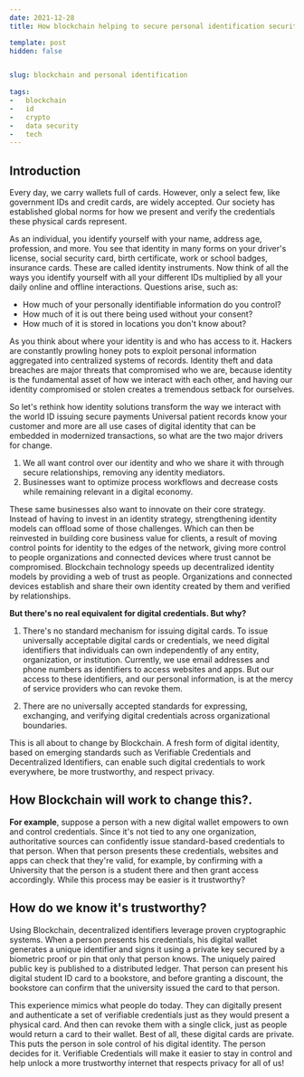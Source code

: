 ```yaml
---
date: 2021-12-28
title: How blockchain helping to secure personal identification security? How people can control their data? Explained.

template: post
hidden: false


slug: blockchain and personal identification
  
tags:
-   blockchain
-   id
-   crypto
-   data security
-   tech
---
```

<!-- more -->


<!-- more -->


## Introduction

Every day, we carry wallets full of cards. However, only a select few, like government IDs and credit cards, are widely accepted. Our society has established global norms for how we present and verify the credentials these physical cards represent. 

As an individual, you identify yourself with your name, address age, profession, and more. You see that identity in many forms on your driver&#39;s license, social security card, birth certificate, work or school badges, insurance cards. These are called identity instruments. Now think of all the ways you identify yourself with all your different IDs multiplied by all your daily online and offline interactions. Questions arise, such as:

- How much of your personally identifiable information do you control?
- How much of it is out there being used without your consent?
- How much of it is stored in locations you don&#39;t know about?

As you think about where your identity is and who has access to it. Hackers are constantly prowling honey pots to exploit personal information aggregated into centralized systems of records. Identity theft and data breaches are major threats that compromised who we are, because identity is the fundamental asset of how we interact with each other, and having our identity compromised or stolen creates a tremendous setback for ourselves.

So let&#39;s rethink how identity solutions transform the way we interact with the world ID issuing secure payments Universal patient records know your customer and more are all use cases of digital identity that can be embedded in modernized transactions, so what are the two major drivers for change.

1. We all want control over our identity and who we share it with through secure relationships, removing any identity mediators.
2. Businesses want to optimize process workflows and decrease costs while remaining relevant in a digital economy.

These same businesses also want to innovate on their core strategy. Instead of having to invest in an identity strategy, strengthening identity models can offload some of those challenges. Which can then be reinvested in building core business value for clients, a result of moving control points for identity to the edges of the network, giving more control to people organizations and connected devices where trust cannot be compromised. Blockchain technology speeds up decentralized identity models by providing a web of trust as people. Organizations and connected devices establish and share their own identity created by them and verified by relationships.

**But there&#39;s no real equivalent for digital credentials. But why?**

1. There&#39;s no standard mechanism for issuing digital cards. To issue universally acceptable digital cards or credentials, we need digital identifiers that individuals can own independently of any entity, organization, or institution.
Currently, we use email addresses and phone numbers as identifiers to access websites and apps. But our access to these identifiers, and our personal information, is at the mercy of service providers who can revoke them.

2. There are no universally accepted standards for expressing, exchanging, and verifying digital credentials across organizational boundaries.

This is all about to change by Blockchain. A fresh form of digital identity, based on emerging standards such as Verifiable Credentials and Decentralized Identifiers, can enable such digital credentials to work everywhere, be more trustworthy, and respect privacy.

## **How Blockchain will work to change this?.**

**For example**, suppose a person with a new digital wallet empowers to own and control credentials. Since it&#39;s not tied to any one organization, authoritative sources can confidently issue standard-based credentials to that person. When that person presents these credentials, websites and apps can check that they&#39;re valid, for example, by confirming with a University that the person is a student there and then grant access accordingly. While this process may be easier is it trustworthy?

## **How do we know it&#39;s trustworthy?**

Using Blockchain, decentralized identifiers leverage proven cryptographic systems. When a person presents his credentials, his digital wallet generates a unique identifier and signs it using a private key secured by a biometric proof or pin that only that person knows. The uniquely paired public key is published to a distributed ledger. That person can present his digital student ID card to a bookstore, and before granting a discount, the bookstore can confirm that the university issued the card to that person.

This experience mimics what people do today. They can digitally present and authenticate a set of verifiable credentials just as they would present a physical card. And then can revoke them with a single click, just as people would return a card to their wallet. Best of all, these digital cards are private. This puts the person in sole control of his digital identity. The person decides for it. Verifiable Credentials will make it easier to stay in control and help unlock a more trustworthy internet that respects privacy for all of us!